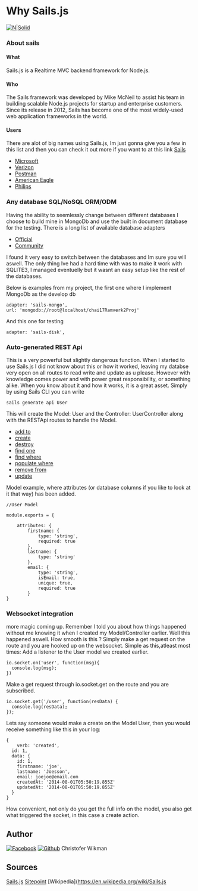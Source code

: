# Why Sails.js
[![N|Solid](https://sailsjs.com/images/logos/sails-logo_ltBg_ltBlue.png)](https://nodesource.com/products/nsolid)
### About sails

#### What
Sails.js is a Realtime MVC backend framework for Node.js.
#### Who 
The Sails framework was developed by Mike McNeil to assist his team in building scalable Node.js projects for startup and enterprise customers. Since its release in 2012, Sails has become one of the most widely-used web application frameworks in the world.
#### Users
There are alot of big names using Sails.js, Im just gonna give you a few in this list and then you can check it out more if you want to at this link [Sails](https://sailsjs.com/)
 - [Microsoft](https://www.microsoft.com/en-us/)
 - [Verizon](https://www.verizonwireless.com/)
 - [Postman](https://www.getpostman.com/)
 - [American Eagle](https://www.ae.com/international?cm=sSE-cSEK)
 - [Philips](https://www.usa.philips.com/)
 

### Any database SQL/NoSQL ORM/ODM

Having the ability to seemlessly change between different databases I choose to build mine in MongoDb and use the built in document database for the testing. There is a long list of available database adapters 
- [Official](https://sailsjs.com/documentation/concepts/extending-sails/adapters/available-adapters#?officiallysupported-database-adapters)
- [Community](https://sailsjs.com/documentation/concepts/extending-sails/adapters/available-adapters#?communitysupported-database-adapters)

I found it very easy to switch between the databases and Im sure you will aswell. The only thing Ive had a hard time with was to make it work with SQLITE3, I managed eventuelly but it wasnt an easy setup like the rest of the databases.

Below is examples from my project, the first one where I implement MongoDb as the develop db
```
adapter: 'sails-mongo',
url: 'mongodb://root@localhost/chai17Ramverk2Proj'
```
And this one for testing
```
adapter: 'sails-disk',
```

### Auto-generated REST Api

This is a very powerful but slightly dangerous function. When I started to use Sails.js I did not know about this or how it worked, leaving my databse very open on all routes to read write and update as u please. However with knowledge comes power and with power great responsibility, or something alike. When you know about it and how it works, it is a great asset. 
Simply by using Sails CLI you can write

```
sails generate api User
```

This will create the Model: User and the Controller: UserController along with the RESTApi routes to handle the Model. 

- [add to](https://sailsjs.com/documentation/reference/blueprint-api/add-to)
- [create](https://sailsjs.com/documentation/reference/blueprint-api/create)
- [destroy](https://sailsjs.com/documentation/reference/blueprint-api/destroy)
- [find one](https://sailsjs.com/documentation/reference/blueprint-api/find-one)
- [find where](https://sailsjs.com/documentation/reference/blueprint-api/find-where)
- [populate where](https://sailsjs.com/documentation/reference/blueprint-api/populate-where)
- [remove from](https://sailsjs.com/documentation/reference/blueprint-api/remove-from)
- [update](https://sailsjs.com/documentation/reference/blueprint-api/update)

Model example, where attributes (or database columns if you like to look at it that way) has been added. 
```
//User Model

module.exports = {
    
    attributes: {
        firstname: {
            type: 'string',
            required: true
        },
        lastname: {
            type: 'string'
        },
        email: {
            type: 'string',
            isEmail: true,
            unique: true,
            required: true
        }
}
```


### Websocket integration

more magic coming up. Remember I told you about how things happened without me knowing it when I created my Model/Controller earlier. Well this happened aswell. How smooth is this ?
Simply make a get request on the route and you are hooked up on the websocket.
Simple as this,atleast most times:
Add a listener to the User model we created earlier.
```
io.socket.on('user', function(msg){
  console.log(msg);
})
```
Make a get request through io.socket.get on the route and you are subscribed.

```
io.socket.get('/user', function(resData) {
  console.log(resData);
});
```

Lets say someone would make a create on the Model User, then you would receive something like this in your log: 

```
{
    verb: 'created',
  id: 1,
  data: {
    id: 1,
    firstname: 'joe',
    lastname: 'Joesson',
    email: joejoe@email.com
    createdAt: '2014-08-01T05:50:19.855Z'
    updatedAt: '2014-08-01T05:50:19.855Z'
  }
}
```

How convenient, not only do you get the full info on the model, you also get what triggered the socket, in this case a create action.

## Author
[![Facebook](http://i.imgur.com/P3YfQoD.png)](https://www.facebook.com/christofer.wikman)
[![Github](http://i.imgur.com/0o48UoR.png)](https://github.com/Edugolr)
Christofer Wikman 



## Sources
[Sails.js](https://sailsjs.com/)
[Sitepoint](https://www.sitepoint.com/an-introduction-to-sails-js/)
[Wikipedia](https://en.wikipedia.org/wiki/Sails.js

